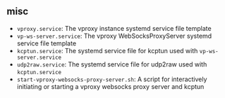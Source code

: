 ## misc

* `vproxy.service`: The vproxy instance systemd service file template
* `vp-ws-server.service`: The vproxy WebSocksProxyServer systemd service file template
* `kcptun.service`: The systemd service file for kcptun used with `vp-ws-server.service`
* `udp2raw.service`: The systemd service file for udp2raw used with `kcptun.service`
* `start-vproxy-websocks-proxy-server.sh`: A script for interactively initiating or starting a vproxy websocks proxy server and kcptun
